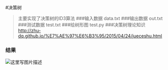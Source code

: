 #决策树
>主要实现了决策树的ID3算法
###输入数据
>data.txt
###输出数据
>out.txt
###测试数据
>test.txt
###绘树形图
>test.py
###决策树理论知识
>http://zhu-dq.github.io/%E7%AE%97%E6%B3%95/2015/04/24/jueceshu.html

### 结果
![这里写图片描述](http://img.blog.csdn.net/20150427185422144)